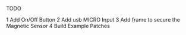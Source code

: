 TODO

1 Add On/Off Button
2 Add usb MICRO Input
3 Add frame to secure the Magnetic Sensor
4 Build Example Patches
